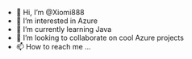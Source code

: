 - 👋 Hi, I’m @Xiomi888
- 👀 I’m interested in Azure 
- 🌱 I’m currently learning Java
- 💞️ I’m looking to collaborate on cool Azure projects
- 📫 How to reach me ...

<!---
Xiomi888/Xiomi888 is a ✨ special ✨ repository because its `README.md` (this file) appears on your GitHub profile.
You can click the Preview link to take a look at your changes.
--->
